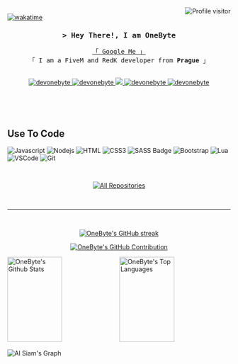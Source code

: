 <!--
<h2 align="center">
  Welcome to Al Siam World!
  <img src="https://media.giphy.com/media/hvRJCLFzcasrR4ia7z/giphy.gif" width="28">
</h2>
-->

<!--
<p align="center">
  <a href="https://github.com/devonebyte"><img src="https://readme-typing-svg.herokuapp.com/?lines=Self%20Taught%20Programmer;Front%20End%20Developer;1.5%2B%20years%20of%20coding%20experience;Always%20learning%20new%20things&center=true&width=380&height=45"></a>
</p>

 -->

<a href="https://komarev.com/ghpvc/?username=devonebyte">
  <img align="right" src="https://komarev.com/ghpvc/?username=devonebyte&label=Visitors&color=0e75b6&style=flat" alt="Profile visitor" />
</a>


[![wakatime](https://wakatime.com/badge/user/eebb3dd8-d9b2-40de-9b88-6fd6cac99dbc.svg)](https://wakatime.com/@eebb3dd8-d9b2-40de-9b88-6fd6cac99dbc)

<!-- Intro  -->
<h3 align="center">
        <samp>&gt; Hey There!, I am
                <b>OneByte</b>
        </samp>
</h3>


<p align="center"> 
  <samp>
    <a href="https://www.google.com/search?q=ONEBYTE">「 Google Me 」</a>
    <br>
    「 I am a FiveM and RedK developer from <b>Prague</b> 」
    <br>
    <br>
  </samp>
</p>

<p align="center">
 <a href="https://devonebyte.com" target="blank">
  <img src="https://img.shields.io/badge/Website-DC143C?style=for-the-badge&logo=medium&logoColor=white" alt="devonebyte" />
 </a>
 <a href="https://linkedin.com/in/al-siam" target="_blank">
  <img src="https://img.shields.io/badge/LinkedIn-0077B5?style=for-the-badge&logo=linkedin&logoColor=white" alt="devonebyte"/>
 </a>
 <!-- <a href="https://dev.to/devonebyte" target="_blank">
  <img src="https://img.shields.io/badge/dev.to-0A0A0A?style=for-the-badge&logo=dev.to&logoColor=white" alt="devonebyte" />
 </a> -->
 <a href="https://twitter.com/_devonebyte" target="_blank">
  <img src="https://img.shields.io/badge/Twitter-1DA1F2?style=for-the-badge&logo=twitter&logoColor=white" />
 </a>
 <a href="https://instagram.com/_devonebyte" target="_blank">
  <img src="https://img.shields.io/badge/Instagram-fe4164?style=for-the-badge&logo=instagram&logoColor=white" alt="devonebyte" />
 </a> 
 <a href="https://facebook.com/devonebyte.dev" target="_blank">
  <img src="https://img.shields.io/badge/Facebook-20BEFF?&style=for-the-badge&logo=facebook&logoColor=white" alt="devonebyte"  />
  </a> 
</p>
<br/>
<br/>
<br/>

## Use To Code
![Javascript](https://img.shields.io/badge/Javascript-F0DB4F?style=for-the-badge&logo=javascript&logoColor=black)
![Nodejs](https://img.shields.io/badge/Nodejs-3C873A?style=for-the-badge&logo=node.js&logoColor=white)
![HTML](https://img.shields.io/badge/HTML5-E34F26?style=for-the-badge&logo=html5&logoColor=white)
![CSS3](https://img.shields.io/badge/CSS3-1572B6?style=for-the-badge&logo=css3&logoColor=white)
![SASS Badge](https://img.shields.io/badge/Sass-CC6699?style=for-the-badge&logo=sass&logoColor=white)
![Bootstrap](https://img.shields.io/badge/Bootstrap-563D7C?style=for-the-badge&logo=bootstrap&logoColor=white)
![Lua](https://img.shields.io/badge/Lua-6B6BB3?style=for-the-badge&logo=lua&logoColor=white)
![VSCode](https://img.shields.io/badge/Visual_Studio-0078d7?style=for-the-badge&logo=vsc&logoColor=white)
![Git](https://img.shields.io/badge/Git-F05032?style=for-the-badge&logo=git&logoColor=white)

<br/>

<p align="center">
  <a href="https://github.com/devonebyte?tab=repositories" target="_blank"><img alt="All Repositories" title="All Repositories" src="https://img.shields.io/badge/-All%20Repos-2962FF?style=for-the-badge&logo=koding&logoColor=white"/></a>
</p>

<br/>
<hr/>
<br/>

<p align="center">
  <a href="https://github.com/devonebyte">
    <img src="https://github-readme-streak-stats.herokuapp.com/?user=devonebyte&theme=dark&background=0000" alt="OneByte's GitHub streak"/>
  </a>
</p>

<p align="center">
  <a href="https://github.com/devonebyte">
    <img src="https://github-profile-summary-cards.vercel.app/api/cards/profile-details?username=devonebyte&theme=dark" alt="OneByte's GitHub Contribution"/>
  </a>
</p>

<a> 
    <a href="https://github.com/devonebyte"><img alt="OneByte's Github Stats" src="https://denvercoder1-github-readme-stats.vercel.app/api?username=devonebyte&show_icons=true&count_private=true&theme=dark&bg_color=000&title_color=F85D7F&icon_color=F8D866" height="192px" width="49.5%"/></a>
  <a href="https://github.com/devonebyte"><img alt="OneByte's Top Languages" src="https://denvercoder1-github-readme-stats.vercel.app/api/top-langs/?username=devonebyte&langs_count=8&layout=compact&theme=dark&border_color=7F3FBF&bg_color=0D1117&title_color=F85D7F&icon_color=F8D866" height="192px" width="49.5%"/></a>
  <br/>
</a>


![Al Siam's Graph](https://github-readme-activity-graph.vercel.app/graph?username=devonebyte&custom_title=Al%20Siam's%20GitHub%20Activity%20Graph&bg_color=0D1117&color=7F3FBF&line=7F3FBF&point=7F3FBF&area_color=FFFFFF&title_color=FFFFFF&area=true)
